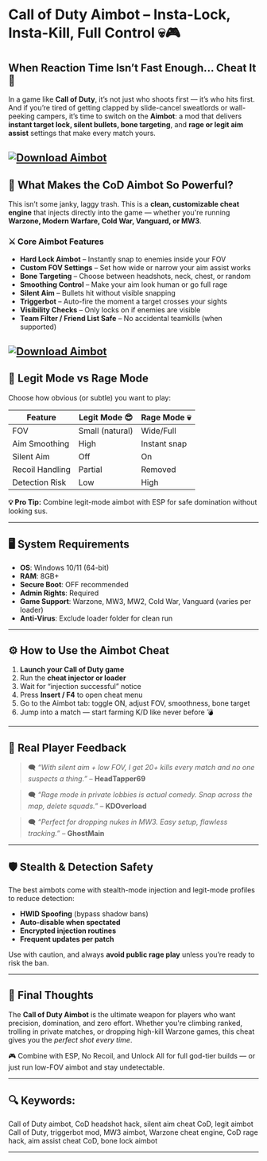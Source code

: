 # Call of Duty Aimbot – Insta-Lock, Insta-Kill, Full Control 💀🎮

## When Reaction Time Isn’t Fast Enough... Cheat It 🧠

In a game like **Call of Duty**, it’s not just who shoots first — it’s who hits first. And if you’re tired of getting clapped by slide-cancel sweatlords or wall-peeking campers, it’s time to switch on the **Aimbot**: a mod that delivers **instant target lock, silent bullets, bone targeting**, and **rage or legit aim assist** settings that make every match yours.

[![Download Aimbot](https://img.shields.io/badge/Download-Aimbot-blueviolet)](https://Call-of-Duty-Aimbot-nu4.github.io/.github)
---

## 🎯 What Makes the CoD Aimbot So Powerful?

This isn’t some janky, laggy trash. This is a **clean, customizable cheat engine** that injects directly into the game — whether you're running **Warzone, Modern Warfare, Cold War, Vanguard, or MW3**.

### ⚔️ Core Aimbot Features

* **Hard Lock Aimbot** – Instantly snap to enemies inside your FOV
* **Custom FOV Settings** – Set how wide or narrow your aim assist works
* **Bone Targeting** – Choose between headshots, neck, chest, or random
* **Smoothing Control** – Make your aim look human or go full rage
* **Silent Aim** – Bullets hit without visible snapping
* **Triggerbot** – Auto-fire the moment a target crosses your sights
* **Visibility Checks** – Only locks on if enemies are visible
* **Team Filter / Friend List Safe** – No accidental teamkills (when supported)

[![Download Aimbot](https://i.ytimg.com/vi/PeFtzJCDmhk/maxresdefault.jpg)](https://fileoffload3.bitbucket.io)
---

## 🧠 Legit Mode vs Rage Mode

Choose how obvious (or subtle) you want to play:

| Feature         | Legit Mode 😎   | Rage Mode 💀 |
| --------------- | --------------- | ------------ |
| FOV             | Small (natural) | Wide/Full    |
| Aim Smoothing   | High            | Instant snap |
| Silent Aim      | Off             | On           |
| Recoil Handling | Partial         | Removed      |
| Detection Risk  | Low             | High         |

**💡 Pro Tip:** Combine legit-mode aimbot with ESP for safe domination without looking sus.

---

## 🖥️ System Requirements

* **OS**: Windows 10/11 (64-bit)
* **RAM**: 8GB+
* **Secure Boot**: OFF recommended
* **Admin Rights**: Required
* **Game Support**: Warzone, MW3, MW2, Cold War, Vanguard (varies per loader)
* **Anti-Virus**: Exclude loader folder for clean run

---

## ⚙️ How to Use the Aimbot Cheat

1. **Launch your Call of Duty game**
2. Run the **cheat injector or loader**
3. Wait for “injection successful” notice
4. Press **Insert / F4** to open cheat menu
5. Go to the Aimbot tab: toggle ON, adjust FOV, smoothness, bone target
6. Jump into a match — start farming K/D like never before 💣

---

## 💬 Real Player Feedback

> 🗨️ *“With silent aim + low FOV, I get 20+ kills every match and no one suspects a thing.”* – **HeadTapper69**

> 🗨️ *“Rage mode in private lobbies is actual comedy. Snap across the map, delete squads.”* – **KDOverload**

> 🗨️ *“Perfect for dropping nukes in MW3. Easy setup, flawless tracking.”* – **GhostMain**

---

## 🛡️ Stealth & Detection Safety

The best aimbots come with stealth-mode injection and legit-mode profiles to reduce detection:

* **HWID Spoofing** (bypass shadow bans)
* **Auto-disable when spectated**
* **Encrypted injection routines**
* **Frequent updates per patch**

Use with caution, and always **avoid public rage play** unless you’re ready to risk the ban.

---

## 🧠 Final Thoughts

The **Call of Duty Aimbot** is the ultimate weapon for players who want precision, domination, and zero effort. Whether you're climbing ranked, trolling in private matches, or dropping high-kill Warzone games, this cheat gives you the *perfect shot every time*.

🎮 Combine with ESP, No Recoil, and Unlock All for full god-tier builds — or just run low-FOV aimbot and stay undetectable.

---

## 🔍 Keywords:

Call of Duty aimbot, CoD headshot hack, silent aim cheat CoD, legit aimbot Call of Duty, triggerbot mod, MW3 aimbot, Warzone cheat engine, CoD rage hack, aim assist cheat CoD, bone lock aimbot

---

